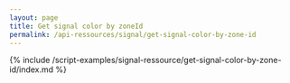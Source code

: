 ```yaml
---
layout: page
title: Get signal color by zoneId
permalink: /api-ressources/signal/get-signal-color-by-zone-id
---
```


{% include /script-examples/signal-ressource/get-signal-color-by-zone-id/index.md %}

